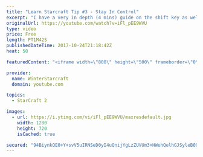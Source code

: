 ```yaml
---
title: "Learn Starcraft Tip #3 - Stay In Control"
excerpt: "I have a very in depth (4 mins) guide on the shift key as well here https://www.youtube.com/watch?v=7x9pHr544oY"
originalUrl: https://youtube.com/watch?v=iFl_pEE9WVU
type: video
price: Free
length: PT1M42S
publishedDateTime: 2017-10-24T21:18:42Z
heat: 50

featuredContent: "<iframe width=\"800\" height=\"500\" frameborder=\"0\" src=\"https://www.youtube.com/embed/iFl_pEE9WVU\" allow=\"accelerometer; autoplay; encrypted-media; gyroscope; picture-in-picture\" allowfullscreen></iframe>"

provider:
  name: WinterStarcraft
  domain: youtube.com

topics:
  - StarCraft 2

images:
  - url: https://i.ytimg.com/vi/iFl_pEE9WVU/maxresdefault.jpg
    width: 1280
    height: 720
    isCached: true

secured: "94BiynkQE0+Y+svV5uIRNSeD0yI4uQnijYgLzZUVUm3+HWuhQelhGJSyleB09qbRwO+0OE67/E6O7vm6PK7OIp1ruoSMw0EXyNFuFybX+CctOnFPPJpqPzyIfYGWFQbvU4eFE2+M+jOv9jkJxpqGW4nwCHwZe2qPNUBmnm90B1dNySBoRM59J17Yv8F2615y7MwB5cEjHRCpkP1jV252TFGw/9vzsAAwoLznsB/ceMl8XAECq5s1lQU8av61I3UWnaxiTIjHUu2T4BNFCgTXvR1s7WQDBnxM7Yaoy85n5LaFSXfmzIfm2tk+BbItX54q//Gi9lyKReMqO1jzZAxKBIKBgEZX/7pZQ9yWFJHVsXw0+FfOavvKIVt+dCyOiaUBhWVzCe2uq4TPaNNvJEHqcVSf/MbSAOlUjoOsfHfmf+E=;g8IFPPoAQhkn6eWJQUCxmg=="
---
```


